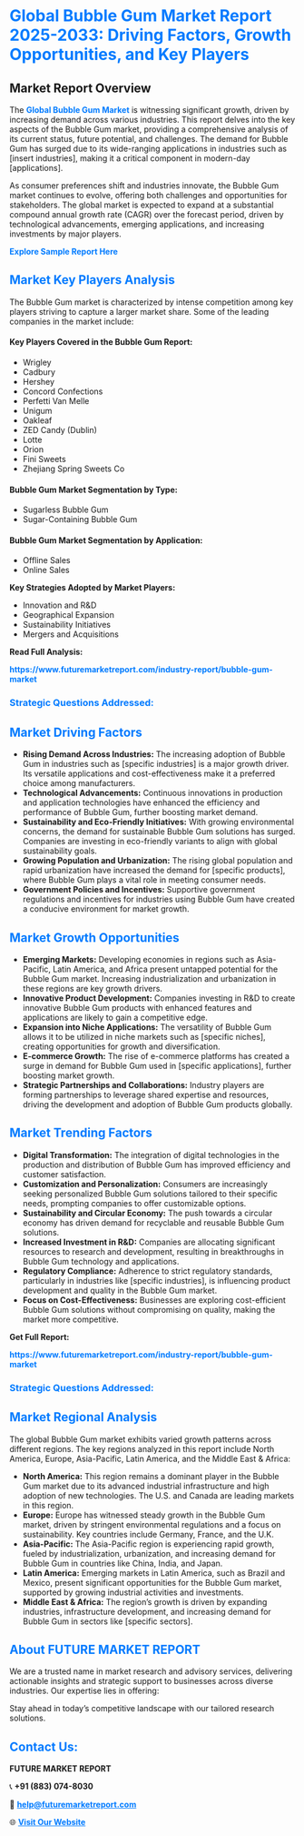 <h1 style="color: #007BFF;">Global Bubble Gum Market Report 2025-2033: Driving Factors, Growth Opportunities, and Key Players</h1>

<section id="overview">
<h2>Market Report Overview</h2>
<p>The <a href="https://www.futuremarketreport.com/industry-report/bubble-gum-market" style="color: #007BFF; text-decoration: none;"><strong>Global Bubble Gum Market</strong></a> is witnessing significant growth, driven by increasing demand across various industries. This report delves into the key aspects of the Bubble Gum market, providing a comprehensive analysis of its current status, future potential, and challenges. The demand for Bubble Gum has surged due to its wide-ranging applications in industries such as [insert industries], making it a critical component in modern-day [applications].</p>
<p>As consumer preferences shift and industries innovate, the Bubble Gum market continues to evolve, offering both challenges and opportunities for stakeholders. The global market is expected to expand at a substantial compound annual growth rate (CAGR) over the forecast period, driven by technological advancements, emerging applications, and increasing investments by major players.</p>
</section>

<section id="overview">
<p><a href="https://www.futuremarketreport.com/request-sample/reportId=91574" style="color: #007BFF; text-decoration: none;"><strong>Explore Sample Report Here</strong></a></p>
</section>

<section id="key-players">
<h2 style="color: #007BFF;">Market Key Players Analysis</h2>
<p>The Bubble Gum market is characterized by intense competition among key players striving to capture a larger market share. Some of the leading companies in the market include:</p>
<h4>Key Players Covered in the Bubble Gum Report:</h4>
<ul><li>Wrigley</li><li>Cadbury</li><li>Hershey</li><li>Concord Confections</li><li>Perfetti Van Melle</li><li>Unigum</li><li>Oakleaf</li><li>ZED Candy (Dublin)</li><li>Lotte</li><li>Orion</li><li>Fini Sweets</li><li>Zhejiang Spring Sweets Co</li></ul>
<h4>Bubble Gum Market Segmentation by Type:</h4>
<ul><li>Sugarless Bubble Gum</li><li>Sugar-Containing Bubble Gum</li></ul>

<h4>Bubble Gum Market Segmentation by Application:</h4>
<ul><li>Offline Sales</li><li>Online Sales</li></ul>
<p><strong>Key Strategies Adopted by Market Players:</strong></p>
<ul>
<li>Innovation and R&D</li>
<li>Geographical Expansion</li>
<li>Sustainability Initiatives</li>
<li>Mergers and Acquisitions</li>
</ul>
</section>

<section>
<p><strong>Read Full Analysis: </strong></p><a href="https://www.futuremarketreport.com/industry-report/bubble-gum-market" style="color: #007BFF; text-decoration: none;"><strong>https://www.futuremarketreport.com/industry-report/bubble-gum-market</strong></a>
<h3 style="color: #007BFF;">Strategic Questions Addressed:</h3>
</section>

<section id="driving-factors">
<h2 style="color: #007BFF;">Market Driving Factors</h2>
<ul>
<li><strong>Rising Demand Across Industries:</strong> The increasing adoption of Bubble Gum in industries such as [specific industries] is a major growth driver. Its versatile applications and cost-effectiveness make it a preferred choice among manufacturers.</li>
<li><strong>Technological Advancements:</strong> Continuous innovations in production and application technologies have enhanced the efficiency and performance of Bubble Gum, further boosting market demand.</li>
<li><strong>Sustainability and Eco-Friendly Initiatives:</strong> With growing environmental concerns, the demand for sustainable Bubble Gum solutions has surged. Companies are investing in eco-friendly variants to align with global sustainability goals.</li>
<li><strong>Growing Population and Urbanization:</strong> The rising global population and rapid urbanization have increased the demand for [specific products], where Bubble Gum plays a vital role in meeting consumer needs.</li>
<li><strong>Government Policies and Incentives:</strong> Supportive government regulations and incentives for industries using Bubble Gum have created a conducive environment for market growth.</li>
</ul>
</section>

<section id="growth-opportunities">
<h2 style="color: #007BFF;">Market Growth Opportunities</h2>
<ul>
<li><strong>Emerging Markets:</strong> Developing economies in regions such as Asia-Pacific, Latin America, and Africa present untapped potential for the Bubble Gum market. Increasing industrialization and urbanization in these regions are key growth drivers.</li>
<li><strong>Innovative Product Development:</strong> Companies investing in R&D to create innovative Bubble Gum products with enhanced features and applications are likely to gain a competitive edge.</li>
<li><strong>Expansion into Niche Applications:</strong> The versatility of Bubble Gum allows it to be utilized in niche markets such as [specific niches], creating opportunities for growth and diversification.</li>
<li><strong>E-commerce Growth:</strong> The rise of e-commerce platforms has created a surge in demand for Bubble Gum used in [specific applications], further boosting market growth.</li>
<li><strong>Strategic Partnerships and Collaborations:</strong> Industry players are forming partnerships to leverage shared expertise and resources, driving the development and adoption of Bubble Gum products globally.</li>
</ul>
</section>

<section id="trending-factors">
<h2 style="color: #007BFF;">Market Trending Factors</h2>
<ul>
<li><strong>Digital Transformation:</strong> The integration of digital technologies in the production and distribution of Bubble Gum has improved efficiency and customer satisfaction.</li>
<li><strong>Customization and Personalization:</strong> Consumers are increasingly seeking personalized Bubble Gum solutions tailored to their specific needs, prompting companies to offer customizable options.</li>
<li><strong>Sustainability and Circular Economy:</strong> The push towards a circular economy has driven demand for recyclable and reusable Bubble Gum solutions.</li>
<li><strong>Increased Investment in R&D:</strong> Companies are allocating significant resources to research and development, resulting in breakthroughs in Bubble Gum technology and applications.</li>
<li><strong>Regulatory Compliance:</strong> Adherence to strict regulatory standards, particularly in industries like [specific industries], is influencing product development and quality in the Bubble Gum market.</li>
<li><strong>Focus on Cost-Effectiveness:</strong> Businesses are exploring cost-efficient Bubble Gum solutions without compromising on quality, making the market more competitive.</li>
</ul>
</section>

<section>
<p><strong>Get Full Report: </strong></p><a href="https://www.futuremarketreport.com/industry-report/bubble-gum-market" style="color: #007BFF; text-decoration: none;"><strong>https://www.futuremarketreport.com/industry-report/bubble-gum-market</strong></a>
<h3 style="color: #007BFF;">Strategic Questions Addressed:</h3>
</section>


<section id="regional-analysis">
<h2 style="color: #007BFF;">Market Regional Analysis</h2>
<p>The global Bubble Gum market exhibits varied growth patterns across different regions. The key regions analyzed in this report include North America, Europe, Asia-Pacific, Latin America, and the Middle East & Africa:</p>
<ul>
<li><strong>North America:</strong> This region remains a dominant player in the Bubble Gum market due to its advanced industrial infrastructure and high adoption of new technologies. The U.S. and Canada are leading markets in this region.</li>
<li><strong>Europe:</strong> Europe has witnessed steady growth in the Bubble Gum market, driven by stringent environmental regulations and a focus on sustainability. Key countries include Germany, France, and the U.K.</li>
<li><strong>Asia-Pacific:</strong> The Asia-Pacific region is experiencing rapid growth, fueled by industrialization, urbanization, and increasing demand for Bubble Gum in countries like China, India, and Japan.</li>
<li><strong>Latin America:</strong> Emerging markets in Latin America, such as Brazil and Mexico, present significant opportunities for the Bubble Gum market, supported by growing industrial activities and investments.</li>
<li><strong>Middle East & Africa:</strong> The region’s growth is driven by expanding industries, infrastructure development, and increasing demand for Bubble Gum in sectors like [specific sectors].</li>
</ul>
</section>

<footer>
<h2 style="color: #007BFF;">About FUTURE MARKET REPORT</h2>
<p>We are a trusted name in market research and advisory services, delivering actionable insights and strategic support to businesses across diverse industries. Our expertise lies in offering:</p>

<p>Stay ahead in today’s competitive landscape with our tailored research solutions.</p>

<h2 style="color: #007BFF;">Contact Us:</h2>
<p><strong>FUTURE MARKET REPORT</strong></p>
<p>📞 <strong>+91 (883) 074-8030</strong></p>
<p>📧 <strong><a href="mailto:help@futuremarketreport.com" style="color: #007BFF;">help@futuremarketreport.com</a></strong></p>
<p>🌐 <strong><a href="https://www.futuremarketreport.com/" style="color: #007BFF;">Visit Our Website</a></strong></p>
</footer>